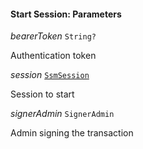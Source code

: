 

#### Start Session: Parameters  
  
<article>

*bearerToken* `String?` 

Authentication token

</article>
<article>

*session* [`SsmSession`](#ssmsession) 

Session to start

</article>
<article>

*signerAdmin* `SignerAdmin` 

Admin signing the transaction

</article>

